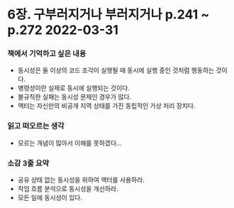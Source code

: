 # 6장. 구부러지거나 부러지거나 p.241 ~ p.272 2022-03-31
### 책에서 기억하고 싶은 내용
- 동시성은 둘 이상의 코드 조각이 실행될 때 동시에 실행 중인 것처럼 행동하는 것이다. 
- 병령성이란 실제로 동시에 실행되는 것이다.
- 불규칙한 실패는 동시성 문제인 경우가 많다.
- 액터는 자신만의 비공개 지역 상태를 가진 동립적인 가상 처리 장치다.

### 읽고 떠오르는 생각
- 모르는 개념이 많아서 이해를 못하겠다...

### 소감 3줄 요약
- 공유 상태 없는 동시성을 위하여 액터를 사용하라.
- 작업 흐름 분석으로 동시성을 개선하라.
- 모든 일에 동시성이 있다.
